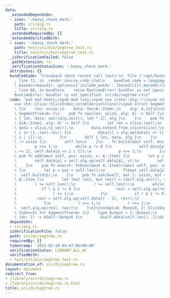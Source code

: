 ```yaml
---
data:
  _extendedDependsOn:
  - icon: ':heavy_check_mark:'
    path: src/alg.rs
    title: src/alg.rs
  _extendedRequiredBy: []
  _extendedVerifiedWith:
  - icon: ':heavy_check_mark:'
    path: test/src/bin/segtree_test.rs
    title: test/src/bin/segtree_test.rs
  _isVerificationFailed: false
  _pathExtension: rs
  _verificationStatusIcon: ':heavy_check_mark:'
  attributes: {}
  bundledCode: "Traceback (most recent call last):\n  File \"/opt/hostedtoolcache/Python/3.9.1/x64/lib/python3.9/site-packages/onlinejudge_verify/documentation/build.py\"\
    , line 71, in _render_source_code_stat\n    bundled_code = language.bundle(stat.path,\
    \ basedir=basedir, options={'include_paths': [basedir]}).decode()\n  File \"/opt/hostedtoolcache/Python/3.9.1/x64/lib/python3.9/site-packages/onlinejudge_verify/languages/user_defined.py\"\
    , line 68, in bundle\n    raise RuntimeError('bundler is not specified: {}'.format(path.as_posix()))\n\
    RuntimeError: bundler is not specified: src/ds/segtree.rs\n"
  code: "pub mod beats;\npub mod lazy;\npub use crate::alg::*;\nuse std::ops::Index;\n\
    use std::slice::SliceIndex;\n\n#[derive(Clone)]\npub struct SegmentTree<A: Monoid>\
    \ {\n    len: usize,\n    data: Vec<A::Item>,\n    alg: A,\n}\n\nimpl<A: Monoid>\
    \ SegmentTree<A> {\n    pub fn new(len: usize, alg: A) -> Self {\n        Self\
    \ { len, data: vec![alg.unit(); len * 2], alg }\n    }\n    pub fn from_slice(slice:\
    \ &[A::Item], alg: A) -> Self {\n        let len = slice.len();\n        let mut\
    \ data = slice.to_vec();\n        data.extend_from_slice(slice);\n        for\
    \ i in (1..len).rev() {\n            data[i] = alg.op(data[i << 1], data[i <<\
    \ 1 | 1]);\n        }\n        Self { len, data, alg }\n    }\n    pub fn len(&self)\
    \ -> usize {\n        self.len\n    }\n    fn build(&mut self, mut p: usize) {\n\
    \        p >>= 1;\n        while p != 0 {\n            self.data[p] = self.alg.op(self.data[p\
    \ << 1], self.data[p << 1 | 1]);\n            p >>= 1;\n        }\n    }\n   \
    \ pub fn add(&mut self, pos: usize, v: A::Item) {\n        let p = pos + self.len();\n\
    \        self.data[p] = self.alg.op(self.data[p], v);\n        self.build(p);\n\
    \    }\n    pub fn exec<F: FnOnce(&mut A::Item)>(&mut self, pos: usize, f: F)\
    \ {\n        let p = pos + self.len();\n        f(&mut self.data[p]);\n      \
    \  self.build(p);\n    }\n    pub fn ask(&self, mut l: usize, mut r: usize) ->\
    \ A::Item {\n        let (mut resl, mut resr) = (self.alg.unit(), self.alg.unit());\n\
    \        l += self.len();\n        r += self.len();\n        while l < r {\n \
    \           if l & 1 != 0 {\n                resl = self.alg.op(resl, self.data[l]);\n\
    \                l += 1;\n            }\n            if r & 1 != 0 {\n       \
    \         resr = self.alg.op(self.data[r - 1], resr);\n                r -= 1;\n\
    \            }\n            l >>= 1;\n            r >>= 1;\n        }\n      \
    \  self.alg.op(resl, resr)\n    }\n}\n\nimpl<A: Monoid, I: SliceIndex<[A::Item]>>\
    \ Index<I> for SegmentTree<A> {\n    type Output = I::Output;\n    fn index(&self,\
    \ idx: I) -> &Self::Output {\n        &self.data[self.len()..][idx]\n    }\n}\n"
  dependsOn:
  - src/alg.rs
  isVerificationFile: false
  path: src/ds/segtree.rs
  requiredBy: []
  timestamp: '2021-02-10 04:47:06+09:00'
  verificationStatus: LIBRARY_ALL_AC
  verifiedWith:
  - test/src/bin/segtree_test.rs
documentation_of: src/ds/segtree.rs
layout: document
redirect_from:
- /library/src/ds/segtree.rs
- /library/src/ds/segtree.rs.html
title: src/ds/segtree.rs
---
```

